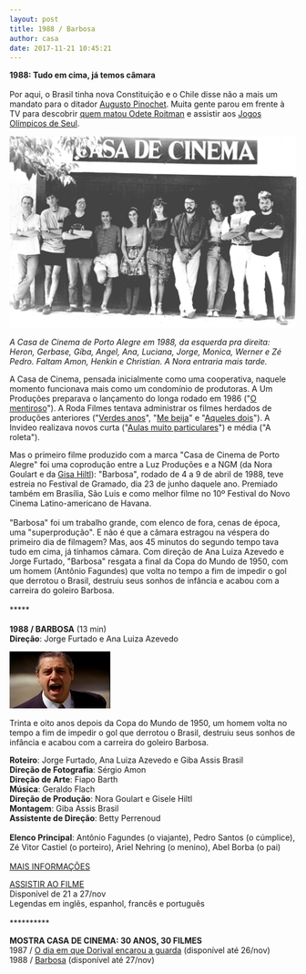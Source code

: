 ```yaml
---
layout: post
title: 1988 / Barbosa
author: casa
date: 2017-11-21 10:45:21
---
```

**1988: Tudo em cima, já temos câmara**\
\
Por aqui, o Brasil tinha nova Constituição e o Chile disse não a mais um mandato para o ditador [Augusto Pinochet](https://brasil.elpais.com/brasil/2016/10/06/internacional/1475720894_534437.html). Muita gente parou em frente à TV para descobrir [quem matou Odete Roitman](https://pt.wikipedia.org/wiki/Vale_Tudo) e assistir aos [Jogos Olímpicos de Seul](https://youtu.be/NxxbLJp_qLs). 

![](/uploads/casacine1988.jpg)

*A Casa de Cinema de Porto Alegre em 1988, da esquerda pra direita: Heron, Gerbase, Giba, Angel, Ana, Luciana, Jorge, Monica, Werner e Zé Pedro. Faltam Amon, Henkin e Christian. A Nora entraria mais tarde.*

A Casa de Cinema, pensada inicialmente como uma cooperativa, naquele momento funcionava mais como um condomínio de produtoras. A Um Produções preparava o lançamento do longa rodado em 1986 ("[O mentiroso](https://www.casacinepoa.com.br/filmes/o-mentiroso/)"). A Roda Filmes tentava administrar os filmes herdados de produções anteriores ("[Verdes anos](https://www.casacinepoa.com.br/filmes/verdes-anos/)", "[Me beija](https://www.casacinepoa.com.br/filmes/me-beija/)" e "[Aqueles dois](https://www.casacinepoa.com.br/filmes/aqueles-dois/)"). A Invideo realizava novos curta ("[Aulas muito particulares](https://www.casacinepoa.com.br/filmes/aulas-muito-particulares/)") e média ("A roleta").

Mas o primeiro filme produzido com a marca "Casa de Cinema de Porto Alegre" foi uma coprodução entre a Luz Produções e a NGM (da Nora Goulart e da [Gisa Hiltl](http://www.imdb.com/name/nm0385219/)): "Barbosa", rodado de 4 a 9 de abril de 1988, teve estreia no Festival de Gramado, dia 23 de junho daquele ano. Premiado também em Brasília, São Luis e como melhor filme no 10º Festival do Novo Cinema Latino-americano de Havana.\
\
"Barbosa" foi um trabalho grande, com elenco de fora, cenas de época, uma "superprodução". E não é que a câmara estragou na véspera do primeiro dia de filmagem? Mas, aos 45 minutos do segundo tempo tava tudo em cima, já tínhamos câmara. Com direção de Ana Luiza Azevedo e Jorge Furtado, "Barbosa" resgata a final da Copa do Mundo de 1950, com um homem (Antônio Fagundes) que volta no tempo a fim de impedir o gol que derrotou o Brasil, destruiu seus sonhos de infância e acabou com a carreira do goleiro Barbosa.\
\
\*\*\*\**\
\
**1988 / BARBOSA** (13 min)\
**Direção**: Jorge Furtado e Ana Luiza Azevedo

![](/uploads/barb-im.jpg)

Trinta e oito anos depois da Copa do Mundo de 1950, um homem volta no tempo a fim de impedir o gol que derrotou o Brasil, destruiu seus sonhos de infância e acabou com a carreira do goleiro Barbosa.

**Roteiro**: Jorge Furtado, Ana Luiza Azevedo e Giba Assis Brasil\
**Direção de Fotografia**: Sérgio Amon\
**Direção de Arte**: Fiapo Barth\
**Música**: Geraldo Flach\
**Direção de Produção**: Nora Goulart e Gisele Hiltl\
**Montagem**: Giba Assis Brasil\
**Assistente de Direção**: Betty Perrenoud\
\
**Elenco Principal**: Antônio Fagundes (o viajante), Pedro Santos (o cúmplice), Zé Vitor Castiel (o porteiro), Ariel Nehring (o menino), Abel Borba (o pai)\
\
[M﻿AIS INFORMAÇÕES](https://www.casacinepoa.com.br/filmes/barbosa/)

[A﻿SSISTIR AO FILME](https://vimeo.com/238074665)\
Disponível de 21 a 27/nov\
Legendas em inglês, espanhol, francês e português\
\
\*\*\*\*\*\*\*\*\*\*

**MOSTRA CASA DE CINEMA: 30 ANOS, 30 FILMES**\
1987 / [O dia em que Dorival encarou a guarda](https://vimeo.com/240817481) (disponível até 26/nov)\
1988 / [Barbosa](https://vimeo.com/238074665) (disponível até 27/nov)